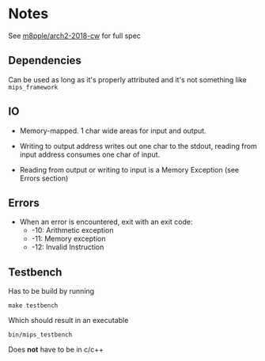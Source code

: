# Notes

See [m8pple/arch2-2018-cw](https://github.com/m8pple/arch2-2018-cw) for full
spec

## Dependencies

Can be used as long as it's properly attributed and it's not something like
`mips_framework`

## IO
* Memory-mapped. 1 char wide areas for input and output. 

* Writing to output address writes out one char to the stdout, reading from
  input address consumes one char of input.

* Reading from output or writing to input is a Memory Exception (see Errors
  section)

## Errors

* When an error is encountered, exit with an exit code:
    * -10: Arithmetic exception
    * -11: Memory exception
    * -12: Invalid Instruction

## Testbench

Has to be build by running
```
make testbench
```
Which should result in an executable 
```
bin/mips_testbench
```

Does **not** have to be in c/c++